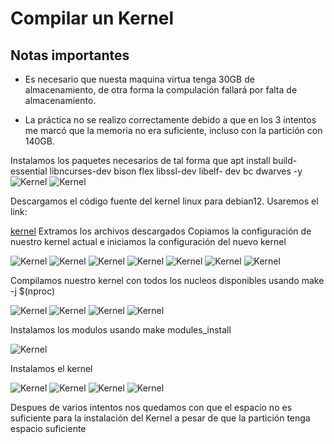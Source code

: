# Compilar un Kernel

## Notas importantes 
* Es necesario que nuesta maquina virtua tenga 30GB de almacenamiento, de otra forma la compulación fallará por falta de almacenamiento. 

* La práctica no se realizo correctamente debido a que en los 3 intentos me marcó que la memoria no era suficiente, incluso con la partición con 140GB.

Instalamos los paquetes necesarios de tal forma que 
 apt install build-essential libncurses-dev bison flex libssl-dev libelf-
dev bc dwarves -y
![Kernel](Imgs/Img_1.png)
![Kernel](Imgs/Img_2.png)

Descargamos el código fuente del kernel linux para debian12. Usaremos el link:

[kernel](https://mirrors.edge.kernel.org/pub/linux/kernel/v6.x/linux-6.11.3.tar.gz)
Extramos los archivos descargados
Copiamos la configuración de nuestro kernel actual e iniciamos la configuración del nuevo kernel

![Kernel](Imgs/Img_3.png)
![Kernel](Imgs/Img_4.png)
![Kernel](Imgs/Img_5.png)
![Kernel](Imgs/Img_6.png)
![Kernel](Imgs/Img_7.png)
![Kernel](Imgs/Img_8.png)
![Kernel](Imgs/Img_9.png)

Compilamos nuestro kernel con todos los nucleos disponibles usando make -j $(nproc)

![Kernel](Imgs/Img_10.png)
![Kernel](Imgs/Img_11.png)
![Kernel](Imgs/Img_12.png)
![Kernel](Imgs/Img_13.png)

Instalamos los modulos usando make modules_install

![Kernel](Imgs/Img_14.png)

Instalamos el kernel 

![Kernel](Imgs/Img_15.png)
![Kernel](Imgs/Img_16.png)
![Kernel](Imgs/Img_17.png)
![Kernel](Imgs/Img_18.png)

Despues de varios intentos nos quedamos con que el espacio no es suficiente para la instalación del Kernel a pesar de que la partición tenga espacio suficiente 
